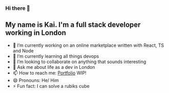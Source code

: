 ### Hi there 👋
## My name is Kai. I'm a full stack developer working in London
- 🔭 I’m currently working on an online marketplace written with React, TS and Node
- 🌱 I’m currently learning all things devops
- 👯 I’m looking to collaborate on anything that sounds interesting
- 💬 Ask me about life as a dev in London
- 📫 How to reach me: [Portfolio](https://awesome-hopper-28e19f.netlify.app/) WIP!
- 😄 Pronouns: He/ Him
- ⚡ Fun fact: I can solve a rubiks cube
